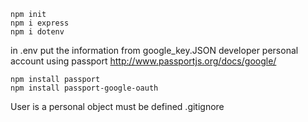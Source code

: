 ```
npm init
npm i express
npm i dotenv
```
in .env put the information from google_key.JSON developer personal account
using passport http://www.passportjs.org/docs/google/
```
npm install passport
npm install passport-google-oauth
```

User is a personal object must be defined
.gitignore